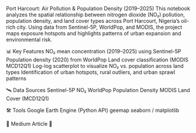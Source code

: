 Port Harcourt: Air Pollution & Population Density (2019–2025)
This notebook analyzes the spatial relationship between nitrogen dioxide (NO₂) pollution, population density, and land cover types across Port Harcourt, Nigeria’s oil-rich city. Using data from Sentinel-5P, WorldPop, and MODIS, the project maps exposure hotspots and highlights patterns of urban expansion and environmental risk.

📊 Key Features
NO₂ mean concentration (2019–2025) using Sentinel-5P
Population density (2020) from WorldPop
Land cover classification (MODIS MCD12Q1)
Log-log scatterplot to visualize NO₂ vs. population across land types
Identification of urban hotspots, rural outliers, and urban sprawl patterns

🛰️ Data Sources
Sentinel-5P NO₂
WorldPop Population Density
MODIS Land Cover (MCD12Q1)

🛠️ Tools
Google Earth Engine (Python API)
geemap
seaborn / matplotlib

📎 Medium Article
🔗 
